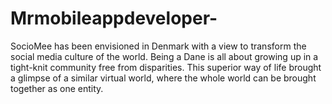 # Mrmobileappdeveloper-
SocioMee has been envisioned in Denmark with a view to transform the social media culture of the world. Being a Dane is all about growing up in a tight-knit community free from disparities. This superior way of life brought a glimpse of a similar virtual world, where the whole world can be brought together as one entity.
